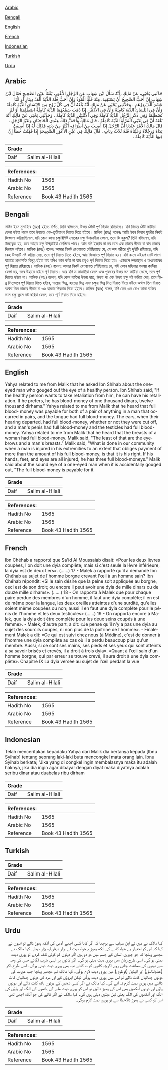 [Arabic](#arabic)

[Bengali](#bengali)

[English](#english)

[French](#french)

[Indonesian](#indonesian)

[Turkish](#turkish)

[Urdu](#urdu)

## Arabic


<div dir="rtl" lang="ar" style={{fontSize:'larger',backgroundColor:'#f8f9fa',padding:20}}>
حَدَّثَنِي يَحْيَى، عَنْ مَالِكٍ، أَنَّهُ سَأَلَ ابْنَ شِهَابٍ عَنِ الرَّجُلِ الأَعْوَرِ، يَفْقَأُ عَيْنَ الصَّحِيحِ فَقَالَ ابْنُ شِهَابٍ إِنْ أَحَبَّ الصَّحِيحُ أَنْ يَسْتَقِيدَ، مِنْهُ فَلَهُ الْقَوَدُ وَإِنْ أَحَبَّ فَلَهُ الدِّيَةُ أَلْفُ دِينَارٍ أَوِ اثْنَا عَشَرَ أَلْفَ دِرْهَمٍ ‏.‏ وَحَدَّثَنِي يَحْيَى عَنْ مَالِكٍ أَنَّهُ بَلَغَهُ أَنَّ فِي كُلِّ زَوْجٍ مِنَ الإِنْسَانِ الدِّيَةَ كَامِلَةً وَأَنَّ فِي اللِّسَانِ الدِّيَةَ كَامِلَةً وَأَنَّ فِي الأُذُنَيْنِ إِذَا ذَهَبَ سَمْعُهُمَا الدِّيَةَ كَامِلَةً اصْطُلِمَتَا أَوْ لَمْ تُصْطَلَمَا وَفِي ذَكَرِ الرَّجُلِ الدِّيَةُ كَامِلَةً وَفِي الأُنْثَيَيْنِ الدِّيَةُ كَامِلَةً ‏.‏ وَحَدَّثَنِي يَحْيَى عَنْ مَالِكٍ أَنَّهُ بَلَغَهُ أَنَّ فِي ثَدْيَىِ الْمَرْأَةِ الدِّيَةَ كَامِلَةً ‏.‏ قَالَ مَالِكٌ وَأَخَفُّ ذَلِكَ عِنْدِي الْحَاجِبَانِ وَثَدْيَا الرَّجُلِ ‏.‏ قَالَ مَالِكٌ الأَمْرُ عِنْدَنَا أَنَّ الرَّجُلَ إِذَا أُصِيبَ مِنْ أَطْرَافِهِ أَكْثَرُ مِنْ دِيَتِهِ فَذَلِكَ لَهُ إِذَا أُصِيبَتْ يَدَاهُ وَرِجْلاَهُ وَعَيْنَاهُ فَلَهُ ثَلاَثُ دِيَاتٍ ‏.‏ قَالَ مَالِكٌ فِي عَيْنِ الأَعْوَرِ الصَّحِيحَةِ إِذَا فُقِئَتْ خَطَأً إِنَّ فِيهَا الدِّيَةَ كَامِلَةً ‏.‏
</div>
<div style={{backgroundColor:'#f8f9fa',padding:20, marginBottom: 10}}><table> <thead> <tr> <th>Grade</th> <th></th> </tr> </thead> <tbody> <tr><td>Daif</td><td>Salim al-Hilali</td></tr></tbody></table><table> <thead> <tr> <th>References:</th> <th></th> </tr> </thead> <tbody><tr><td>Hadith No</td><td>1565</td></tr><tr><td>Arabic No</td><td>1565</td></tr><tr><td>Reference</td><td>Book 43 Hadith 1565</td></tr></tbody></table></div>

## Bengali


<div dir="ltr" lang="bn" style={{fontSize:'larger',backgroundColor:'#f8f9fa',padding:20}}>
সাঈদ ইবন মুসায়্যিব (রহঃ) হইতে বর্ণিত, তিনি বলিতেন, উভয় ঠোঁটে পূর্ণ দিয়াত রহিয়াছে। যদি নিচের ঠোঁট কাটিয়া ফেলা হইয়া থাকে তবে উহাতে এক-তৃতীয়াংশ দিয়াত দিতে হইবে। মালিক (রহঃ) বলেনঃ আমি ইবন শিহাব যুহরীর নিকট জিজ্ঞাসা করিয়াছিলাম, যদি কোন কানা চক্ষুবিশিষ্ট লোকের চক্ষু উপড়াইয়া ফেলে, তবে কি হুকুম? তিনি বলিলেন, যদি ইচ্ছাকৃত হয়, তবে তাহার চক্ষু উপড়াইয়া ফেলিতে পারে। আর যদি ইচ্ছায় না হয় তবে এক হাজার দীনার বা বার হাজার দিরহাম লইবে। মালিক (রহঃ) বলেনঃ আমার নিকট রেওয়ায়ত পৌছিয়াছে যে, যে অঙ্গ শরীরে দুই দুইটি রহিয়াছে, যদি কেহ উভয়টি নষ্ট করিয়া দেয়, তবে পূর্ণ দিয়াত দিতে হইবে, আর জিহ্বাতে পূর্ণ দিয়াত হয়। যদি কানে এইরূপ চোট লাগে যাহাতে শ্রবণশক্তি বিলুপ্ত হইয়া যায় যদিও কান কাটা না যায় তবুও পূর্ণ দিয়াত দিতে হয়। এইরূপে লজ্জাস্থান ও অণ্ডকোষের পূর্ণ দিয়াত রহিয়াছে। মালিক (রহঃ) বলেনঃ আমার নিকট রেওয়ায়ত পৌছিয়াছে যে, যদি কোন মহিলার স্তনদ্বয় কাটিয়া ফেলা হয়, তবে উহাতে হইবে পূর্ণ দিয়াত। আর যদি ভ্ৰ কামাইয়া ফেলে এবং পুরুষের উভয় স্তন কাটিয়া ফেলে, তবে পূর্ণ দিয়াত হইবে না। মালিক (রহঃ) বলেন, যদি কোন ব্যক্তির উভয় হাত, উভয় পা এবং উভয় চক্ষু নষ্ট করিয়া দেয়, তবে ভিন্ন ভিন্নভাবে পূর্ণ দিয়াত দিতে হইবে, পায়ের ভিন্ন, হাতের ভিন্ন এবং চক্ষুর ভিন্ন ভিন্ন দিয়াত দিতে হইবে অর্থাৎ তিন দিয়াত অথবা তিন হাজার দীনার বা ৩৬ হাজার দিরহাম দিতে হইবে। মালিক (রহঃ) বলেন, যদি কেহ এক চোখ কানা ব্যক্তির ভাল চক্ষু ভুলে নষ্ট করিয়া ফেলে, তবে পূর্ণ দিয়াত দিতে হইবে।
</div>
<div style={{backgroundColor:'#f8f9fa',padding:20, marginBottom: 10}}><table> <thead> <tr> <th>Grade</th> <th></th> </tr> </thead> <tbody> <tr><td>Daif</td><td>Salim al-Hilali</td></tr></tbody></table><table> <thead> <tr> <th>References:</th> <th></th> </tr> </thead> <tbody><tr><td>Hadith No</td><td>1565</td></tr><tr><td>Arabic No</td><td>1565</td></tr><tr><td>Reference</td><td>Book 43 Hadith 1565</td></tr></tbody></table></div>

## English


<div dir="ltr" lang="en" style={{fontSize:'larger',backgroundColor:'#f8f9fa',padding:20}}>
Yahya related to me from Malik that he asked Ibn Shihab about the one-eyed man who gouged out the eye of a healthy person. Ibn Shihab said, "If the healthy person wants to take retaliation from him, he can have his retaliation. If he prefers, he has blood-money of one thousand dinars, twelve thousand dirhams." Yahya related to me from Malik that he heard that full blood- money was payable for both of a pair of anything in a man that occurred in pairs, and the tongue had full blood-money. The ears, when their hearing departed, had full blood-money, whether or not they were cut off, and a man's penis had full blood-money and the testicles had full blood-money. Yahya related to me from Malik that he heard that the breasts of a woman had full blood-money. Malik said, "The least of that are the eyebrows and a man's breasts." Malik said, "What is done in our community when a man is injured in his extremities to an extent that obliges payment of more than the amount of his full blood-money, is that it is his right. If his hands, feet, and eyes are all injured, he has three full blood-moneys." Malik said about the sound eye of a one-eyed man when it is accidentally gouged out, "The full blood-money is payable for it
</div>
<div style={{backgroundColor:'#f8f9fa',padding:20, marginBottom: 10}}><table> <thead> <tr> <th>Grade</th> <th></th> </tr> </thead> <tbody> <tr><td>Daif</td><td>Salim al-Hilali</td></tr></tbody></table><table> <thead> <tr> <th>References:</th> <th></th> </tr> </thead> <tbody><tr><td>Hadith No</td><td>1565</td></tr><tr><td>Arabic No</td><td>1565</td></tr><tr><td>Reference</td><td>Book 43 Hadith 1565</td></tr></tbody></table></div>

## French


<div dir="ltr" lang="fr" style={{fontSize:'larger',backgroundColor:'#f8f9fa',padding:20}}>
Ibn Chéhab a rapporté que Sa'id Al Moussaiab disait: «Pour les deux lèvres coupées, l'on doit une dyia complète; mais si c'est seule la lèvre inférieure, la dyia est de deux tiers». (......) 17 - Malek a rapporté qu'il a demandé Ibn Chéhab au sujet de l'homme borgne crevant l'œil à un homme sain? Ibn Chéhab répondit: «Si le sain désire que la peine soit appliquée au borgne, ceci est de son droit; ou encore il peut avoir une dyia de mille dinars ou de douze mille dirhams». (......) 18 - On rapporta à Malek que pour chaque paire perdue des membres d'un homme, il faut une dyia complète; il en est de même pour la langue, les deux oreilles atteintes d'une surdité, qu'elles soient même coupées ou non; aussi il en faut une dyia complète pour le pénis de l'homme et les deux testicules» (......) 19 - On rapporta encore à Malek, que la dyia doit être complète pour les deux seins coupés à une femme». - Malek, d'autre part, a dit: «Je pense qu'il n'y a pas une dyia au sujet des sourcils coupés, ni non plus de la poitrine de l'homme». - Finalement Malek a dit: «Ce qui est suivi chez nous (à Médine), c'est de donner à l'homme une dyia complète au cas où il a perdu beaucoup plus qu'un membre. Aussi, si ce sont ses mains, ses pieds et ses yeux qui sont atteints à sa savoir brisés et crevés, il a droit à trois dyia». «Quant à l'œil sain d'un homme borgne, qui par erreur se trouve crevé, il aura droit à une dyia complète». Chapitre IX La dyia versée au sujet de l'œil perdant la vue
</div>
<div style={{backgroundColor:'#f8f9fa',padding:20, marginBottom: 10}}><table> <thead> <tr> <th>Grade</th> <th></th> </tr> </thead> <tbody> <tr><td>Daif</td><td>Salim al-Hilali</td></tr></tbody></table><table> <thead> <tr> <th>References:</th> <th></th> </tr> </thead> <tbody><tr><td>Hadith No</td><td>1565</td></tr><tr><td>Arabic No</td><td>1565</td></tr><tr><td>Reference</td><td>Book 43 Hadith 1565</td></tr></tbody></table></div>

## Indonesian


<div dir="ltr" lang="id" style={{fontSize:'larger',backgroundColor:'#f8f9fa',padding:20}}>
Telah menceritakan kepadaku Yahya dari Malik dia bertanya kepada [Ibnu Syihab] tentang seorang laki-laki buta mencongkel mata orang lain. Ibnu Syihab berkata; "Jika yang di congkel ingin membalasnya maka itu adalah haknya, jika dia ingin agar dibayar dengan diyat maka diyatnya adalah seribu dinar atau duabelas ribu dirham
</div>
<div style={{backgroundColor:'#f8f9fa',padding:20, marginBottom: 10}}><table> <thead> <tr> <th>Grade</th> <th></th> </tr> </thead> <tbody> <tr><td>Daif</td><td>Salim al-Hilali</td></tr></tbody></table><table> <thead> <tr> <th>References:</th> <th></th> </tr> </thead> <tbody><tr><td>Hadith No</td><td>1565</td></tr><tr><td>Arabic No</td><td>1565</td></tr><tr><td>Reference</td><td>Book 43 Hadith 1565</td></tr></tbody></table></div>

## Turkish


<div dir="ltr" lang="tr" style={{fontSize:'larger',backgroundColor:'#f8f9fa',padding:20}}>

</div>
<div style={{backgroundColor:'#f8f9fa',padding:20, marginBottom: 10}}><table> <thead> <tr> <th>Grade</th> <th></th> </tr> </thead> <tbody> <tr><td>Daif</td><td>Salim al-Hilali</td></tr></tbody></table><table> <thead> <tr> <th>References:</th> <th></th> </tr> </thead> <tbody><tr><td>Hadith No</td><td>1565</td></tr><tr><td>Arabic No</td><td>1565</td></tr><tr><td>Reference</td><td>Book 43 Hadith 1565</td></tr></tbody></table></div>

## Urdu


<div dir="rtl" lang="ur" style={{fontSize:'larger',backgroundColor:'#f8f9fa',padding:20}}>
کہا مالک نے میں نے ابن شہاب سے پوچھا کہ اگر کانا کسی اچھے آدمی کی آنکھ پھوڑ ڈالے تو انہوں نے کہا کہ اس کو اختیار ہے خواہ کانے کی آنکھ پھوڑے خواہ دیت لے ہزار دیناربارہ ہزار دینار۔ کہا مالک نے مجھے پہنچا کہ جو چیزیں انسان کے جسم میں دو دو ہیں اگر دونوں کو کوئی تلف کردے تو پوری دیت دینی ہو گی۔ اسی طرح زبان میں پوری دیت دینی ہو گی۔ اگر کانوں پر ایسی ضرب لگائے جس کی وجہ سے دونوں کی سماعت جاتی رہے اگرچہ کانوں کو نہ کاٹے تب بھی پوری دیت دینی ہوگی۔ اسی طرح ذکر (عضوتناسل) اور انیثین (فوطوں) میں پوری دیت لازم ہوگی۔ کہا مالک نے مجھے پہنچا جب عورت کی دونوں چھاتیاں کاٹ ڈالے تو اس میں پوری دیت ہوگی لیکن ابروؤں کے اور مرد کی دونوں چھاتیاں کاٹ ڈالنے میں پوری دیت لازم نہ آئے گی۔ کہا مالک نے اگر کسی شخص کے دونوں ہاتھ کاٹ ڈالے اور دونوں پاؤں اور دونوں آنکھیں بھی اس کی پھوڑ ڈالیں تو اس کو پوری دیت ملے گی ہاتھوں کی الگ اور پاؤں کی الگ اور آنکھوں کی الگ یعنی تین دیتیں دینی ہوں گی۔ کہا مالک نے اگر کانے کی جو آنکھ اچھی تھی اس کو کسی نے پھوڑ ڈالاخطا سے تو پوری دیت لازم ہوگی۔
</div>
<div style={{backgroundColor:'#f8f9fa',padding:20, marginBottom: 10}}><table> <thead> <tr> <th>Grade</th> <th></th> </tr> </thead> <tbody> <tr><td>Daif</td><td>Salim al-Hilali</td></tr></tbody></table><table> <thead> <tr> <th>References:</th> <th></th> </tr> </thead> <tbody><tr><td>Hadith No</td><td>1565</td></tr><tr><td>Arabic No</td><td>1565</td></tr><tr><td>Reference</td><td>Book 43 Hadith 1565</td></tr></tbody></table></div>